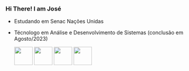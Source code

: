 ### Hi There! I am José

- Estudando em Senac Nações Unidas
- Técnologo em Análise e Desenvolvimento de Sistemas
  (conclusão em Agosto/2023)
   
  <img height="50" src="https://cdn.jsdelivr.net/gh/devicons/devicon/icons/html5/html5-original.svg" />
  
  <img height="50" src="https://cdn.jsdelivr.net/gh/devicons/devicon/icons/css3/css3-original.svg" />
  
  <img height="50" src="https://cdn.jsdelivr.net/gh/devicons/devicon/icons/javascript/javascript-original.svg" />
  
  <img height="50" src="https://cdn.jsdelivr.net/gh/devicons/devicon/icons/java/java-original.svg" />
        
          
          
